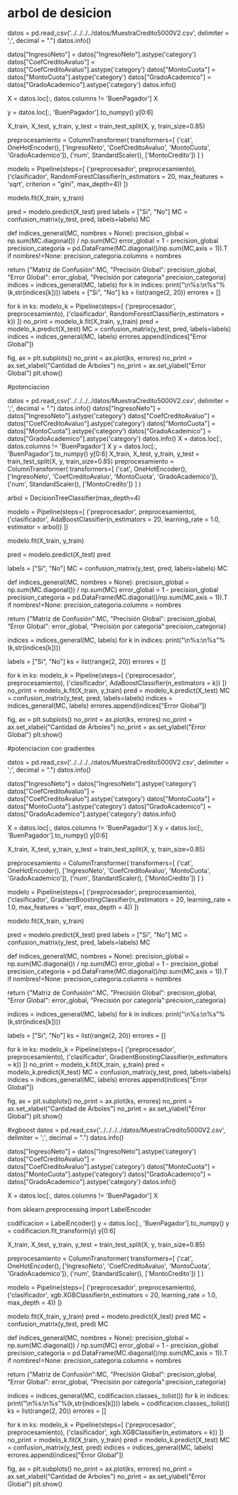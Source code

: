 # arbol de desicion 
datos = pd.read_csv('../../../../datos/MuestraCredito5000V2.csv', delimiter = ';', decimal = ".")
datos.info()

datos["IngresoNeto"] = datos["IngresoNeto"].astype('category')
datos["CoefCreditoAvaluo"] = datos["CoefCreditoAvaluo"].astype('category')
datos["MontoCuota"] = datos["MontoCuota"].astype('category')
datos["GradoAcademico"] = datos["GradoAcademico"].astype('category')
datos.info()

X = datos.loc[:, datos.columns != 'BuenPagador']
X

y = datos.loc[:, 'BuenPagador'].to_numpy()
y[0:6]


X_train, X_test, y_train, y_test = train_test_split(X, y, train_size=0.85)

preprocesamiento = ColumnTransformer(
  transformers=[
    ('cat', OneHotEncoder(), ['IngresoNeto', 'CoefCreditoAvaluo', 'MontoCuota', 'GradoAcademico']),
    ('num', StandardScaler(), ['MontoCredito'])
  ]
)


modelo = Pipeline(steps=[
    ('preprocesador', preprocesamiento),
    ('clasificador', RandomForestClassifier(n_estimators = 20, max_features = 'sqrt', criterion = "gini", max_depth=4))
])

modelo.fit(X_train, y_train)

pred = modelo.predict(X_test)
pred
labels = ["Si", "No"]
MC = confusion_matrix(y_test, pred, labels=labels)
MC


def indices_general(MC, nombres = None):
  precision_global = np.sum(MC.diagonal()) / np.sum(MC)
  error_global     = 1 - precision_global
  precision_categoria  = pd.DataFrame(MC.diagonal()/np.sum(MC,axis = 1)).T
  if nombres!=None:
    precision_categoria.columns = nombres
  
  return {"Matriz de Confusión":MC, 
          "Precisión Global":   precision_global, 
          "Error Global":       error_global, 
          "Precisión por categoría":precision_categoria}
indices = indices_general(MC, labels)
for k in indices:
  print("\n%s:\n%s"%(k,str(indices[k])))
labels = ["Si", "No"]
ks = list(range(2, 20))
errores = []

for k in ks:
  modelo_k = Pipeline(steps=[
    ('preprocesador', preprocesamiento),
    ('clasificador', RandomForestClassifier(n_estimators = k))
  ])
  no_print = modelo_k.fit(X_train, y_train)
  pred = modelo_k.predict(X_test)
  MC = confusion_matrix(y_test, pred, labels=labels)
  indices = indices_general(MC, labels)
  errores.append(indices["Error Global"])

fig, ax = plt.subplots()
no_print = ax.plot(ks, errores)
no_print = ax.set_xlabel("Cantidad de Árboles")
no_print = ax.set_ylabel("Error Global")
plt.show()

#potenciacion

datos = pd.read_csv('../../../../datos/MuestraCredito5000V2.csv', delimiter = ';', decimal = ".")
datos.info()
datos["IngresoNeto"] = datos["IngresoNeto"].astype('category')
datos["CoefCreditoAvaluo"] = datos["CoefCreditoAvaluo"].astype('category')
datos["MontoCuota"] = datos["MontoCuota"].astype('category')
datos["GradoAcademico"] = datos["GradoAcademico"].astype('category')
datos.info()
X = datos.loc[:, datos.columns != 'BuenPagador']
X
y = datos.loc[:, 'BuenPagador'].to_numpy()
y[0:6]
X_train, X_test, y_train, y_test = train_test_split(X, y, train_size=0.85)
preprocesamiento = ColumnTransformer(
  transformers=[
    ('cat', OneHotEncoder(), ['IngresoNeto', 'CoefCreditoAvaluo', 'MontoCuota', 'GradoAcademico']),
    ('num', StandardScaler(), ['MontoCredito'])
  ]
)

arbol = DecisionTreeClassifier(max_depth=4)

modelo = Pipeline(steps=[
    ('preprocesador', preprocesamiento),
    ('clasificador', AdaBoostClassifier(n_estimators = 20, learning_rate = 1.0, estimator = arbol))
])

modelo.fit(X_train, y_train)

pred = modelo.predict(X_test)
pred


labels = ["Si", "No"]
MC = confusion_matrix(y_test, pred, labels=labels)
MC



def indices_general(MC, nombres = None):
  precision_global = np.sum(MC.diagonal()) / np.sum(MC)
  error_global     = 1 - precision_global
  precision_categoria  = pd.DataFrame(MC.diagonal()/np.sum(MC,axis = 1)).T
  if nombres!=None:
    precision_categoria.columns = nombres
  
  return {"Matriz de Confusión":MC, 
          "Precisión Global":   precision_global, 
          "Error Global":       error_global, 
          "Precisión por categoría":precision_categoria}

indices = indices_general(MC, labels)
for k in indices:
  print("\n%s:\n%s"%(k,str(indices[k])))

labels = ["Si", "No"]
ks = list(range(2, 20))
errores = []

for k in ks:
  modelo_k = Pipeline(steps=[
    ('preprocesador', preprocesamiento),
    ('clasificador', AdaBoostClassifier(n_estimators = k))
  ])
  no_print = modelo_k.fit(X_train, y_train)
  pred = modelo_k.predict(X_test)
  MC = confusion_matrix(y_test, pred, labels=labels)
  indices = indices_general(MC, labels)
  errores.append(indices["Error Global"])

fig, ax = plt.subplots()
no_print = ax.plot(ks, errores)
no_print = ax.set_xlabel("Cantidad de Árboles")
no_print = ax.set_ylabel("Error Global")
plt.show()

#potenciacion con gradientes

datos = pd.read_csv('../../../../datos/MuestraCredito5000V2.csv', delimiter = ';', decimal = ".")
datos.info()

datos["IngresoNeto"] = datos["IngresoNeto"].astype('category')
datos["CoefCreditoAvaluo"] = datos["CoefCreditoAvaluo"].astype('category')
datos["MontoCuota"] = datos["MontoCuota"].astype('category')
datos["GradoAcademico"] = datos["GradoAcademico"].astype('category')
datos.info()

X = datos.loc[:, datos.columns != 'BuenPagador']
X
y = datos.loc[:, 'BuenPagador'].to_numpy()
y[0:6]


X_train, X_test, y_train, y_test = train_test_split(X, y, train_size=0.85)

preprocesamiento = ColumnTransformer(
  transformers=[
    ('cat', OneHotEncoder(), ['IngresoNeto', 'CoefCreditoAvaluo', 'MontoCuota', 'GradoAcademico']),
    ('num', StandardScaler(), ['MontoCredito'])
  ]
)

modelo = Pipeline(steps=[
    ('preprocesador', preprocesamiento),
    ('clasificador', GradientBoostingClassifier(n_estimators = 20, learning_rate = 1.0, max_features = 'sqrt', max_depth = 4))
])

modelo.fit(X_train, y_train)

pred = modelo.predict(X_test)
pred
labels = ["Si", "No"]
MC = confusion_matrix(y_test, pred, labels=labels)
MC


def indices_general(MC, nombres = None):
  precision_global = np.sum(MC.diagonal()) / np.sum(MC)
  error_global     = 1 - precision_global
  precision_categoria  = pd.DataFrame(MC.diagonal()/np.sum(MC,axis = 1)).T
  if nombres!=None:
    precision_categoria.columns = nombres
  
  return {"Matriz de Confusión":MC, 
          "Precisión Global":   precision_global, 
          "Error Global":       error_global, 
          "Precisión por categoría":precision_categoria}

indices = indices_general(MC, labels)
for k in indices:
  print("\n%s:\n%s"%(k,str(indices[k])))

labels = ["Si", "No"]
ks = list(range(2, 20))
errores = []

for k in ks:
  modelo_k = Pipeline(steps=[
    ('preprocesador', preprocesamiento),
    ('clasificador', GradientBoostingClassifier(n_estimators = k))
  ])
  no_print = modelo_k.fit(X_train, y_train)
  pred = modelo_k.predict(X_test)
  MC = confusion_matrix(y_test, pred, labels=labels)
  indices = indices_general(MC, labels)
  errores.append(indices["Error Global"])

fig, ax = plt.subplots()
no_print = ax.plot(ks, errores)
no_print = ax.set_xlabel("Cantidad de Árboles")
no_print = ax.set_ylabel("Error Global")
plt.show()

#xgboost
datos = pd.read_csv('../../../../datos/MuestraCredito5000V2.csv', delimiter = ';', decimal = ".")
datos.info()

datos["IngresoNeto"] = datos["IngresoNeto"].astype('category')
datos["CoefCreditoAvaluo"] = datos["CoefCreditoAvaluo"].astype('category')
datos["MontoCuota"] = datos["MontoCuota"].astype('category')
datos["GradoAcademico"] = datos["GradoAcademico"].astype('category')
datos.info()

X = datos.loc[:, datos.columns != 'BuenPagador']
X

from sklearn.preprocessing import LabelEncoder

codificacion = LabelEncoder()
y = datos.loc[:, 'BuenPagador'].to_numpy()
y = codificacion.fit_transform(y)
y[0:6]

X_train, X_test, y_train, y_test = train_test_split(X, y, train_size=0.85)

preprocesamiento = ColumnTransformer(
  transformers=[
    ('cat', OneHotEncoder(), ['IngresoNeto', 'CoefCreditoAvaluo', 'MontoCuota', 'GradoAcademico']),
    ('num', StandardScaler(), ['MontoCredito'])
  ]
)

modelo = Pipeline(steps=[
    ('preprocesador', preprocesamiento),
    ('clasificador', xgb.XGBClassifier(n_estimators = 20, learning_rate = 1.0, max_depth = 4))
])

modelo.fit(X_train, y_train)
pred = modelo.predict(X_test)
pred
MC = confusion_matrix(y_test, pred)
MC



def indices_general(MC, nombres = None):
  precision_global = np.sum(MC.diagonal()) / np.sum(MC)
  error_global     = 1 - precision_global
  precision_categoria  = pd.DataFrame(MC.diagonal()/np.sum(MC,axis = 1)).T
  if nombres!=None:
    precision_categoria.columns = nombres
  
  return {"Matriz de Confusión":MC, 
          "Precisión Global":   precision_global, 
          "Error Global":       error_global, 
          "Precisión por categoría":precision_categoria}

indices = indices_general(MC, codificacion.classes_.tolist())
for k in indices:
  print("\n%s:\n%s"%(k,str(indices[k])))
labels = codificacion.classes_.tolist()
ks = list(range(2, 20))
errores = []

for k in ks:
  modelo_k = Pipeline(steps=[
    ('preprocesador', preprocesamiento),
    ('clasificador', xgb.XGBClassifier(n_estimators = k))
  ])
  no_print = modelo_k.fit(X_train, y_train)
  pred = modelo_k.predict(X_test)
  MC = confusion_matrix(y_test, pred)
  indices = indices_general(MC, labels)
  errores.append(indices["Error Global"])

fig, ax = plt.subplots()
no_print = ax.plot(ks, errores)
no_print = ax.set_xlabel("Cantidad de Árboles")
no_print = ax.set_ylabel("Error Global")
plt.show()













